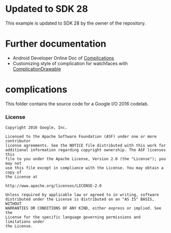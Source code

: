 # Updated to SDK 28

This example is updated to SDK 28 by the owner of the repository.

# Further documentation

* Android Developer Online Doc of [Complications](https://developer.android.com/training/wearables/watch-faces/complications)
* Customizing style of complication for watchfaces with [ComplicationDrawable](https://developer.android.com/reference/android/support/wearable/complications/rendering/ComplicationDrawable)

# complications

This folder contains the source code for a Google I/O 2016 codelab.

### License

```
Copyright 2016 Google, Inc.

Licensed to the Apache Software Foundation (ASF) under one or more contributor
license agreements. See the NOTICE file distributed with this work for
additional information regarding copyright ownership. The ASF licenses this
file to you under the Apache License, Version 2.0 (the "License"); you may not
use this file except in compliance with the License. You may obtain a copy of
the License at

http://www.apache.org/licenses/LICENSE-2.0

Unless required by applicable law or agreed to in writing, software
distributed under the License is distributed on an "AS IS" BASIS, WITHOUT
WARRANTIES OR CONDITIONS OF ANY KIND, either express or implied. See the
License for the specific language governing permissions and limitations under
the License.
```


